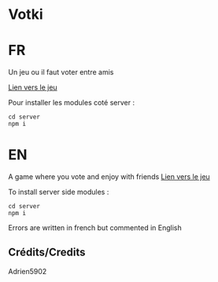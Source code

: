 # Votki

# FR
Un jeu ou il faut voter entre amis

<a href="https://adrien5902.ddns.net/votki/" target="_blank">Lien vers le jeu</a>

Pour installer les modules coté server :
```
cd server
npm i 
```

# EN
A game where you vote and enjoy with friends
<a href="https://adrien5902.ddns.net/votki/" target="_blank">Lien vers le jeu</a>

To install server side modules :
```
cd server
npm i 
```
Errors are written in french but commented in English

## Crédits/Credits
Adrien5902
